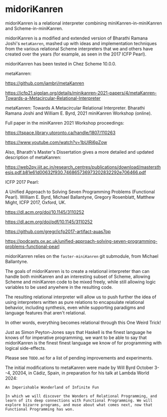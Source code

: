 # midoriKanren

midoriKanren is a relational interpreter combining miniKanren-in-miniKanren and Scheme-in-miniKanren.

midoriKanren is a modified and extended version of Bharathi Ramana Joshi's `metaKanren`, mashed up with ideas and implementation techniques from the various relational Scheme interpreters that we and others have created over the years (for example, as seen in the 2017 ICFP Pearl).

midoriKanren has been tested in Chez Scheme 10.0.0.


metaKanren:

https://github.com/iambrj/metaKanren

https://icfp21.sigplan.org/details/minikanren-2021-papers/4/metaKanren-Towards-a-Metacircular-Relational-Interpreter

metaKanren: Towards A Metacircular Relational Interpreter.
Bharathi Ramana Joshi and William E. Byrd, 2021 miniKanren Workshop (online).

Full paper in the miniKanren 2021 Workshop proceedings:

https://tspace.library.utoronto.ca/handle/1807/110263

https://www.youtube.com/watch?v=1bUIRi6pZow

Also, Bharath's Master's Dissertation gives a more detailed and updated description of metaKanren:

https://web2py.iiit.ac.in/research_centres/publications/download/mastersthesis.pdf.b81e61d00632f930.746865736973202832292e706466.pdf


ICFP 2017 Pearl:

A Unified Approach to Solving Seven Programming Problems (Functional Pearl).
William E. Byrd, Michael Ballantyne, Gregory Rosenblatt, Matthew Might,
ICFP 2017, Oxford, UK.

https://dl.acm.org/doi/10.1145/3110252

https://dl.acm.org/doi/pdf/10.1145/3110252

https://github.com/gregr/icfp2017-artifact-auas7pp

https://podcasts.ox.ac.uk/unified-approach-solving-seven-programming-problems-functional-pearl


midoriKanren relies on the `faster-miniKanren` git submodule, from Michael Ballantyne.


The goals of midoriKanren is to create a relational interpreter than can handle both miniKanren and an interesting subset of Scheme, allowing Scheme and miniKanren code to be mixed freely, while still allowing logic variables to be used anywhere in the resulting code.

The resulting relational interpreter will allow us to push further the idea of using interpreters written as pure relations to encapsulate relational behavior, including synthesis, even while supporting paradigms and language features that aren't relational.

In other words, everything becomes relational through this One Weird Trick!

Just as Simon Peyton-Jones says that Haskell is the finest language he knows of for imperative programming, we want to be able to say that midoriKanren is the finest finest language we know of for programming with logical side-effects.

Please see `TODO.md` for a list of pending improvements and experiments.

The initial modifications to metaKanren were made by Will Byrd October 3--4, 20204, in Cádiz, Spain, in preparation for his talk at Lambda World 2024:

```
An Imperishable Wonderland of Infinite Fun

In which we will discover the Wonders of Relational Programming, and
learn of its deep connections with Functional Programming. We will
explore bizarre programs, and muse about what comes next, now that
Functional Programming has won.
```
